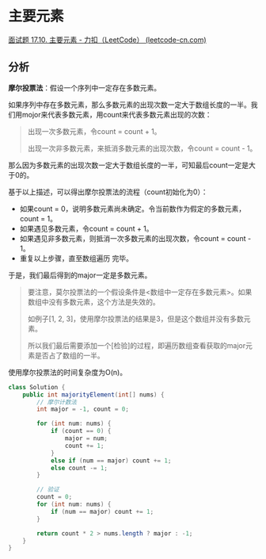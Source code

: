 # 主要元素

[面试题 17.10. 主要元素 - 力扣（LeetCode） (leetcode-cn.com)](https://leetcode-cn.com/problems/find-majority-element-lcci/)

## 分析

**摩尔投票法**：假设一个序列中一定存在多数元素。

如果序列中存在多数元素，那么多数元素的出现次数一定大于数组长度的一半。我们用mojor来代表多数元素，用count来代表多数元素出现的次数：

>   出现一次多数元素，令count = count + 1。
>
>   出现一次非多数元素，来抵消多数元素的出现次数，令count = count - 1。

那么因为多数元素的出现次数一定大于数组长度的一半，可知最后count一定是大于0的。

基于以上描述，可以得出摩尔投票法的流程（count初始化为0）：

*   如果count = 0，说明多数元素尚未确定。令当前数作为假定的多数元素，count = 1。
*   如果遇见多数元素，令count = count + 1。
*   如果遇见非多数元素，则抵消一次多数元素的出现次数，令count = count - 1。
*   重复以上步骤，直至数组遍历 完毕。

于是，我们最后得到的major一定是多数元素。

>   要注意，莫尔投票法的一个假设条件是<数组中一定存在多数元素>。如果数组中没有多数元素，这个方法是失效的。
>
>   如例子[1, 2, 3]，使用摩尔投票法的结果是3，但是这个数组并没有多数元素。
>
>   所以我们最后需要添加一个[检验]的过程，即遍历数组查看获取的major元素是否占了数组的一半。

使用摩尔投票法的时间复杂度为O(n)。

```java
class Solution {
    public int majorityElement(int[] nums) {
        // 摩尔计数法
        int major = -1, count = 0;

        for (int num: nums) {
            if (count == 0) {
                major = num;
                count += 1;
            } 
            else if (num == major) count += 1;
            else count -= 1;
        }

        // 验证
        count = 0;
        for (int num: nums) {
            if (num == major) count += 1;
        }

        return count * 2 > nums.length ? major : -1;
    }
}
```

